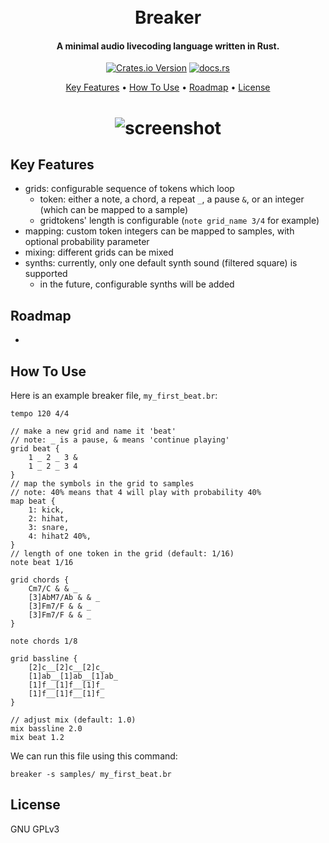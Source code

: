 <h1 align="center">
    <br>
    <!-- <img --> 
    <!--   src="GITHUB LINK OF BREAKER LOGO" -->
    <!--   alt="Breaker" -->
    <!--   width="200"> -->
    <!-- <br> -->
    Breaker
    <br>
</h1>

<h4 align="center">
    A minimal audio livecoding language written in Rust.
</h4>

<p align="center">
    <a href="https://crates.io/crates/breakers"><img alt="Crates.io Version" src="https://img.shields.io/crates/v/breakers"></a>
    <a href="https://docs.rs/breakers/latest/breakers/"><img alt="docs.rs" src="https://img.shields.io/docsrs/breakers"></a>
</p>

<p align="center">
    <a href="#key-features">Key Features</a> •
    <a href="#how-to-use">How To Use</a> •
    <a href="#roadmap">Roadmap</a> •
    <a href="#license">License</a>
</p>

<h1 align="center">
<img src="https://github.com/mielpeeters/breaker/assets/72082402/e179248c-c9f0-4d9e-90ac-7cb46d190eb9" alt="screenshot">
</h1>

## Key Features

- grids: configurable sequence of tokens which loop
    - token: either a note, a chord, a repeat `_`, a pause `&`, or an integer (which can be mapped to a sample)
    - gridtokens' length is configurable (`note grid_name 3/4` for example)
- mapping: custom token integers can be mapped to samples, with optional probability parameter
- mixing: different grids can be mixed
- synths: currently, only one default synth sound (filtered square) is supported
    - in the future, configurable synths will be added

## Roadmap

- 

## How To Use

Here is an example breaker file, `my_first_beat.br`: 

```breaker
tempo 120 4/4

// make a new grid and name it 'beat'
// note: _ is a pause, & means 'continue playing'
grid beat {
    1 _ 2 _ 3 &
    1 _ 2 _ 3 4
} 
// map the symbols in the grid to samples
// note: 40% means that 4 will play with probability 40%
map beat {
    1: kick,
    2: hihat,
    3: snare,
    4: hihat2 40%,
}
// length of one token in the grid (default: 1/16)
note beat 1/16

grid chords {
    Cm7/C & & _
    [3]AbM7/Ab & & _
    [3]Fm7/F & & _
    [3]Fm7/F & & _
}

note chords 1/8

grid bassline {
    [2]c__[2]c__[2]c_
    [1]ab__[1]ab__[1]ab_
    [1]f__[1]f__[1]f_
    [1]f__[1]f__[1]f_
}

// adjust mix (default: 1.0)
mix bassline 2.0
mix beat 1.2
```

We can run this file using this command:
```shell
breaker -s samples/ my_first_beat.br
```

## License

GNU GPLv3

